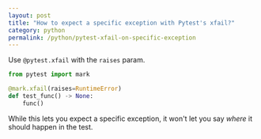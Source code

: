 ```yaml
---
layout: post
title: "How to expect a specific exception with Pytest's xfail?"
category: python
permalink: /python/pytest-xfail-on-specific-exception
---
```


Use `@pytest.xfail` with the `raises` param.

```python
from pytest import mark

@mark.xfail(raises=RuntimeError)
def test_func() -> None:
    func()
```

While this lets you expect a specific exception, it won't let you say _where_ it should happen in the test.
